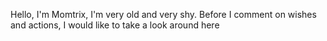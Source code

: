 
Hello,
I'm Momtrix, I'm very old and very shy.
Before I comment on wishes and actions, I would like to take a look around here
